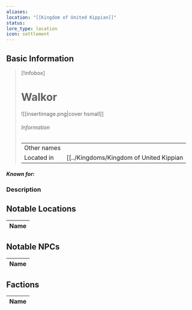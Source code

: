 ```yaml
---
aliases: 
location: "[[Kingdom of United Kippian]]"
status: 
lore_type: location
icon: settlement
---
```

## Basic Information
> [!infobox]
> # Walkor
> ![[insertimage.png|cover hsmall]]
> ###### Information
> |   |  |
> | ---- | ---- |
> | Other names | |
> | Located in | [[../Kingdoms/Kingdom of United Kippian|Kingdom of United Kippian]]|
##### Known for:
### Description
## Notable Locations
| Name |
| ---- |

## Notable NPCs
| Name |
| ---- |

## Factions
| Name |
| ---- |
